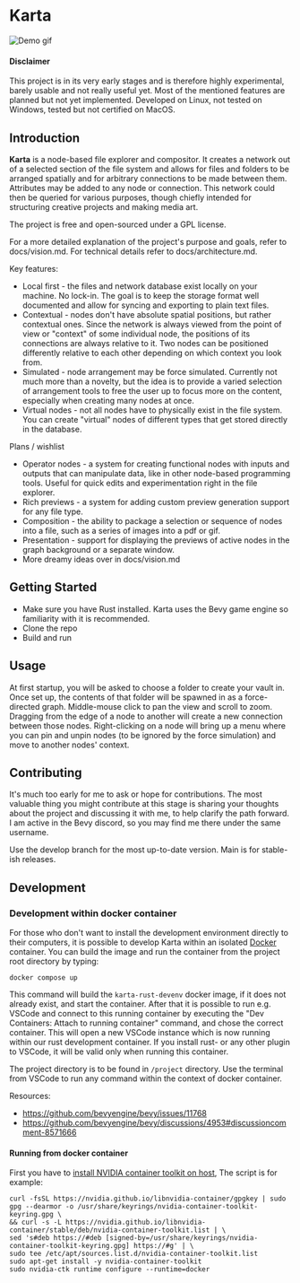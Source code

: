 # Karta
![Demo gif](/docs/karta.gif)

#### Disclaimer

This project is in its very early stages and is therefore highly experimental, barely usable and not really useful yet. Most of the mentioned features are planned but not yet implemented. Developed on Linux, not tested on Windows, tested but not certified on MacOS. 

## Introduction

**Karta** is a node-based file explorer and compositor. It creates a network out of a selected section of the file system and allows for files and folders to be arranged spatially and for arbitrary connections to be made between them. Attributes may be added to any node or connection. This network could then be queried for various purposes, though chiefly intended for structuring creative projects and making media art. 

The project is free and open-sourced under a GPL license. 

For a more detailed explanation of the project's purpose and goals, refer to docs/vision.md. For technical details refer to docs/architecture.md. 

Key features:
* Local first - the files and network database exist locally on your machine. No lock-in. The goal is to keep the storage format well documented and allow for syncing and exporting to plain text files.
* Contextual - nodes don't have absolute spatial positions, but rather contextual ones. Since the network is always viewed from the point of view or "context" of some individual node, the positions of its connections are always relative to it. Two nodes can be positioned differently relative to each other depending on which context you look from.
* Simulated - node arrangement may be force simulated. Currently not much more than a novelty, but the idea is to provide a varied selection of arrangement tools to free the user up to focus more on the content, especially when creating many nodes at once. 
* Virtual nodes - not all nodes have to physically exist in the file system. You can create "virtual" nodes of different types that get stored directly in the database. 

Plans / wishlist
* Operator nodes - a system for creating functional nodes with inputs and outputs that can manipulate data, like in other node-based programming tools. Useful for quick edits and  experimentation right in the file explorer. 
* Rich previews - a system for adding custom preview generation support for any file type. 
* Composition - the ability to package a selection or sequence of nodes into a file, such as a series of images into a pdf or gif. 
* Presentation - support for displaying the previews of active nodes in the graph background or a separate window. 
* More dreamy ideas over in docs/vision.md

## Getting Started

* Make sure you have Rust installed. Karta uses the Bevy game engine so familiarity with it is recommended. 
* Clone the repo
* Build and run 

## Usage

At first startup, you will be asked to choose a folder to create your vault in. Once set up, the contents of that folder will be spawned in as a force-directed graph. Middle-mouse click to pan the view and scroll to zoom. Dragging from the edge of a node to another will create a new connection between those nodes. Right-clicking on a node will bring up a menu where you can pin and unpin nodes (to be ignored by the force simulation) and move to another nodes' context. 

## Contributing

It's much too early for me to ask or hope for contributions. The most valuable thing you might contribute at this stage is sharing your thoughts about the project and discussing it with me, to help clarify the path forward. I am active in the Bevy discord, so you may find me there under the same username. 

Use the develop branch for the most up-to-date version. Main is for stable-ish releases. 

## Development

### Development within docker container

For those who don't want to install the development environment directly to their computers, 
it is possible to develop Karta within an isolated [Docker](https://docs.docker.com/) container. 
You can build the image and run the container from the project root directory by typing: 

    docker compose up

This command will build the `karta-rust-devenv` docker image, if it does not already exist, and 
start the container. After that it is possible to run e.g. VSCode and connect to this running container by 
executing the "Dev Containers: Attach to running container" command, and chose the correct container. 
This will open a new VSCode instance which is now running within our rust development container. 
If you install rust- or any other plugin to VSCode, it will be valid only when running this container. 

The project directory is to be found in `/project` directory. Use the terminal from VSCode to run 
any command within the context of docker container. 

Resources:
- https://github.com/bevyengine/bevy/issues/11768 
- https://github.com/bevyengine/bevy/discussions/4953#discussioncomment-8571666

#### Running from docker container

First you have to [install NVIDIA container toolkit on host](https://docs.nvidia.com/datacenter/cloud-native/container-toolkit/latest/install-guide.html), 
The script is for example: 

    curl -fsSL https://nvidia.github.io/libnvidia-container/gpgkey | sudo gpg --dearmor -o /usr/share/keyrings/nvidia-container-toolkit-keyring.gpg \
    && curl -s -L https://nvidia.github.io/libnvidia-container/stable/deb/nvidia-container-toolkit.list | \
    sed 's#deb https://#deb [signed-by=/usr/share/keyrings/nvidia-container-toolkit-keyring.gpg] https://#g' | \
    sudo tee /etc/apt/sources.list.d/nvidia-container-toolkit.list
    sudo apt-get install -y nvidia-container-toolkit
    sudo nvidia-ctk runtime configure --runtime=docker


